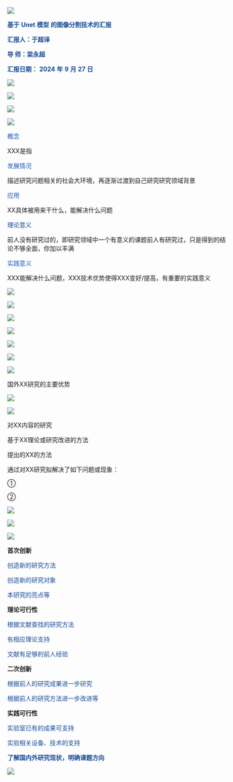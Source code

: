 ![](img%5C1_%E8%B4%B5%E5%A4%A7%E8%93%9DPPT%E6%A8%A1%E6%9D%BF20250331201802357.png)

<span style="color:#174994"> __基于__ </span>  <span style="color:#174994"> __Unet__ </span>  <span style="color:#174994"> __模型__ </span>  <span style="color:#174994"> __的图像分割技术的汇报__ </span>

<span style="color:#174994"> __汇报人：于超译__ </span>

<span style="color:#174994"> __导    师：梁永超__ </span>

<span style="color:#174994"> __汇报日期：__ </span>  <span style="color:#174994"> __2024__ </span>  <span style="color:#174994"> __年__ </span>  <span style="color:#174994"> __9__ </span>  <span style="color:#174994"> __月__ </span>  <span style="color:#174994"> __27__ </span>  <span style="color:#174994"> __日__ </span>

![](img%5C1_%E8%B4%B5%E5%A4%A7%E8%93%9DPPT%E6%A8%A1%E6%9D%BF20250331201802358.jpg)

![](img%5C1_%E8%B4%B5%E5%A4%A7%E8%93%9DPPT%E6%A8%A1%E6%9D%BF20250331201802359.png)

![](img%5C1_%E8%B4%B5%E5%A4%A7%E8%93%9DPPT%E6%A8%A1%E6%9D%BF20250331201802360.png)

![](img%5C1_%E8%B4%B5%E5%A4%A7%E8%93%9DPPT%E6%A8%A1%E6%9D%BF20250331201802361.png)

<span style="color:#1C5AB6">概念</span>

XXX是指

<span style="color:#1C5AB6">发展情况</span>

描述研究问题相关的社会大环境，再逐渐过渡到自己研究研究领域背景

<span style="color:#1C5AB6">应用</span>

XX具体被用来干什么，能解决什么问题

<span style="color:#174994">理论意义</span>

前人没有研究过的，即研究领域中一个有意义的课题前人有研究过，只是得到的结论不够全面，你加以丰满

<span style="color:#1C5AB6">实践意义</span>

XXX能解决什么问题，XXX技术优势使得XXX变好/提高，有重要的实践意义

![](img%5C1_%E8%B4%B5%E5%A4%A7%E8%93%9DPPT%E6%A8%A1%E6%9D%BF20250331201802362.jpg)

![](img%5C1_%E8%B4%B5%E5%A4%A7%E8%93%9DPPT%E6%A8%A1%E6%9D%BF20250331201802363.png)

![](img%5C1_%E8%B4%B5%E5%A4%A7%E8%93%9DPPT%E6%A8%A1%E6%9D%BF20250331201802364.png)

![](img%5C1_%E8%B4%B5%E5%A4%A7%E8%93%9DPPT%E6%A8%A1%E6%9D%BF20250331201802365.png)

![](img%5C1_%E8%B4%B5%E5%A4%A7%E8%93%9DPPT%E6%A8%A1%E6%9D%BF20250331201802366.png)

![](img%5C1_%E8%B4%B5%E5%A4%A7%E8%93%9DPPT%E6%A8%A1%E6%9D%BF20250331201802367.png)

![](img%5C1_%E8%B4%B5%E5%A4%A7%E8%93%9DPPT%E6%A8%A1%E6%9D%BF20250331201802368.png)

国外XX研究的主要优势

![](img%5C1_%E8%B4%B5%E5%A4%A7%E8%93%9DPPT%E6%A8%A1%E6%9D%BF20250331201802369.png)

![](img%5C1_%E8%B4%B5%E5%A4%A7%E8%93%9DPPT%E6%A8%A1%E6%9D%BF20250331201802370.png)

对XX内容的研究

基于XX理论或研究改进的方法

提出的XX的方法

通过对XX研究拟解决了如下问题或现象：

①

②

![](img%5C1_%E8%B4%B5%E5%A4%A7%E8%93%9DPPT%E6%A8%A1%E6%9D%BF20250331201802371.png)

![](img%5C1_%E8%B4%B5%E5%A4%A7%E8%93%9DPPT%E6%A8%A1%E6%9D%BF20250331201802372.png)

![](img%5C1_%E8%B4%B5%E5%A4%A7%E8%93%9DPPT%E6%A8%A1%E6%9D%BF20250331201802373.png)

__首次创新__

<span style="color:#174994">创造新的研究方法</span>

<span style="color:#174994">创造新的研究对象</span>

<span style="color:#174994">本研究的亮点等</span>

__理论可行性__

<span style="color:#174994">根据文献查找的研究方法</span>

<span style="color:#174994">有相应理论支持</span>

<span style="color:#174994">文献有足够的前人经验</span>

__二次创新__

<span style="color:#174994">根据前人的研究成果进一步研究</span>

<span style="color:#174994">根据前人的研究方法进一步改进等</span>

__实践可行性__

<span style="color:#174994">实验室已有的成果可支持</span>

<span style="color:#174994">实验相关设备、技术的支持</span>

<span style="color:#174994"> __了解国内外研究现状，明确课题方向__ </span>

![](img%5C1_%E8%B4%B5%E5%A4%A7%E8%93%9DPPT%E6%A8%A1%E6%9D%BF20250331201802374.png)

